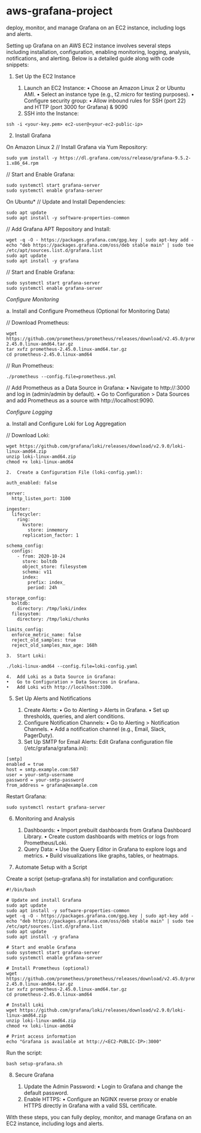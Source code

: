 # aws-grafana-project
deploy, monitor, and manage Grafana on an EC2 instance, including logs and alerts.

Setting up Grafana on an AWS EC2 instance involves several steps including installation, configuration, enabling monitoring, logging, analysis, notifications, and alerting. Below is a detailed guide along with code snippets:

1. Set Up the EC2 Instance

	1.	Launch an EC2 Instance:
	•	Choose an Amazon Linux 2 or Ubuntu AMI.
	•	Select an instance type (e.g., t2.micro for testing purposes).
	•	Configure security group:
	•	Allow inbound rules for SSH (port 22) and HTTP (port 3000 for Grafana) & 9090
	2.	SSH into the Instance:
```
ssh -i <your-key.pem> ec2-user@<your-ec2-public-ip>
```
2. Install Grafana

On Amazon Linux 2
// Install Grafana via Yum Repository:

```
sudo yum install -y https://dl.grafana.com/oss/release/grafana-9.5.2-1.x86_64.rpm
```
// Start and Enable Grafana:
```
sudo systemctl start grafana-server
sudo systemctl enable grafana-server
```
On Ubuntu*
// Update and Install Dependencies:
```
sudo apt update
sudo apt install -y software-properties-common
```
// Add Grafana APT Repository and Install:
```
wget -q -O - https://packages.grafana.com/gpg.key | sudo apt-key add -
echo "deb https://packages.grafana.com/oss/deb stable main" | sudo tee /etc/apt/sources.list.d/grafana.list
sudo apt update
sudo apt install -y grafana
```
// Start and Enable Grafana:
```
sudo systemctl start grafana-server
sudo systemctl enable grafana-server
```
*Configure Monitoring*

a. Install and Configure Prometheus (Optional for Monitoring Data)

// Download Prometheus:
```
wget https://github.com/prometheus/prometheus/releases/download/v2.45.0/prometheus-2.45.0.linux-amd64.tar.gz
tar xvfz prometheus-2.45.0.linux-amd64.tar.gz
cd prometheus-2.45.0.linux-amd64
```

// Run Prometheus:
```
./prometheus --config.file=prometheus.yml
```

// Add Prometheus as a Data Source in Grafana:
	•	Navigate to http://<your-ec2-public-ip>:3000 and log in (admin/admin by default).
	•	Go to Configuration > Data Sources and add Prometheus as a source with http://localhost:9090.

*Configure Logging*

a. Install and Configure Loki for Log Aggregation

// Download Loki:
```
wget https://github.com/grafana/loki/releases/download/v2.9.0/loki-linux-amd64.zip
unzip loki-linux-amd64.zip
chmod +x loki-linux-amd64
```

	2.	Create a Configuration File (loki-config.yaml):
```
auth_enabled: false

server:
  http_listen_port: 3100

ingester:
  lifecycler:
    ring:
      kvstore:
        store: inmemory
      replication_factor: 1

schema_config:
  configs:
    - from: 2020-10-24
      store: boltdb
      object_store: filesystem
      schema: v11
      index:
        prefix: index_
        period: 24h

storage_config:
  boltdb:
    directory: /tmp/loki/index
  filesystem:
    directory: /tmp/loki/chunks

limits_config:
  enforce_metric_name: false
  reject_old_samples: true
  reject_old_samples_max_age: 168h
```

	3.	Start Loki:
```
./loki-linux-amd64 --config.file=loki-config.yaml
```

	4.	Add Loki as a Data Source in Grafana:
	•	Go to Configuration > Data Sources in Grafana.
	•	Add Loki with http://localhost:3100.

5. Set Up Alerts and Notifications

	1.	Create Alerts:
	•	Go to Alerting > Alerts in Grafana.
	•	Set up thresholds, queries, and alert conditions.
	2.	Configure Notification Channels:
	•	Go to Alerting > Notification Channels.
	•	Add a notification channel (e.g., Email, Slack, PagerDuty).
	3.	Set Up SMTP for Email Alerts:
Edit Grafana configuration file (/etc/grafana/grafana.ini):
```
[smtp]
enabled = true
host = smtp.example.com:587
user = your-smtp-username
password = your-smtp-password
from_address = grafana@example.com
```
Restart Grafana:
```
sudo systemctl restart grafana-server
```
6. Monitoring and Analysis

	1.	Dashboards:
	•	Import prebuilt dashboards from Grafana Dashboard Library.
	•	Create custom dashboards with metrics or logs from Prometheus/Loki.
	2.	Query Data:
	•	Use the Query Editor in Grafana to explore logs and metrics.
	•	Build visualizations like graphs, tables, or heatmaps.

7. Automate Setup with a Script

Create a script (setup-grafana.sh) for installation and configuration:
```
#!/bin/bash

# Update and install Grafana
sudo apt update
sudo apt install -y software-properties-common
wget -q -O - https://packages.grafana.com/gpg.key | sudo apt-key add -
echo "deb https://packages.grafana.com/oss/deb stable main" | sudo tee /etc/apt/sources.list.d/grafana.list
sudo apt update
sudo apt install -y grafana

# Start and enable Grafana
sudo systemctl start grafana-server
sudo systemctl enable grafana-server

# Install Prometheus (optional)
wget https://github.com/prometheus/prometheus/releases/download/v2.45.0/prometheus-2.45.0.linux-amd64.tar.gz
tar xvfz prometheus-2.45.0.linux-amd64.tar.gz
cd prometheus-2.45.0.linux-amd64

# Install Loki
wget https://github.com/grafana/loki/releases/download/v2.9.0/loki-linux-amd64.zip
unzip loki-linux-amd64.zip
chmod +x loki-linux-amd64

# Print access information
echo "Grafana is available at http://<EC2-PUBLIC-IP>:3000"
```
Run the script:
```
bash setup-grafana.sh
```
8. Secure Grafana

	1.	Update the Admin Password:
	•	Login to Grafana and change the default password.
	2.	Enable HTTPS:
	•	Configure an NGINX reverse proxy or enable HTTPS directly in Grafana with a valid SSL certificate.

With these steps, you can fully deploy, monitor, and manage Grafana on an EC2 instance, including logs and alerts.
